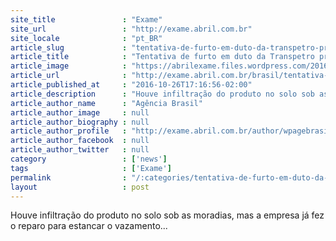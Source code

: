 ```yaml
---
site_title               : "Exame"
site_url                 : "http://exame.abril.com.br"
site_locale              : "pt_BR"
article_slug             : "tentativa-de-furto-em-duto-da-transpetro-provoca-vazamento-em-sp"
article_title            : "Tentativa de furto em duto da Transpetro provoca vazamento em SP"
article_image            : "https://abrilexame.files.wordpress.com/2016/09/size_960_16_9_tebar6.jpg?quality=70&strip=all&w=960"
article_url              : "http://exame.abril.com.br/brasil/tentativa-de-furto-em-duto-da-transpetro-provoca-vazamento-em-sp/"
article_published_at     : "2016-10-26T17:16:56-02:00"
article_description      : "Houve infiltração do produto no solo sob as moradias, mas a empresa já fez o reparo para estancar o vazamento..."
article_author_name      : "Agência Brasil"
article_author_image     : null
article_author_biography : null
article_author_profile   : "http://exame.abril.com.br/author/wpagebrasil/"
article_author_facebook  : null
article_author_twitter   : null
category                 : ['news']
tags                     : ['Exame']
permalink                : "/:categories/tentativa-de-furto-em-duto-da-transpetro-provoca-vazamento-em-sp/"
layout                   : post
---
```


Houve infiltração do produto no solo sob as moradias, mas a empresa já fez o reparo para estancar o vazamento...
